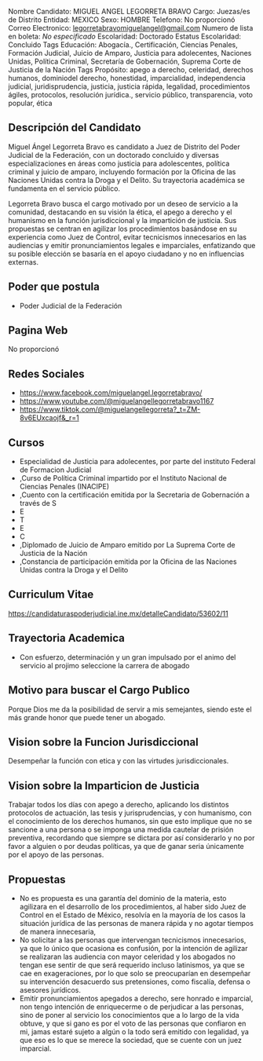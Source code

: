 Nombre Candidato: MIGUEL ANGEL LEGORRETA BRAVO
Cargo: Juezas/es de Distrito
Entidad: MEXICO
Sexo: HOMBRE
Telefono: No proporcionó
Correo Electronico: legorretabravomiguelangel@gmail.com
Numero de lista en boleta: *No especificado*
Escolaridad: Doctorado
Estatus Escolaridad: Concluido
Tags Educación: Abogacía., Certificación, Ciencias Penales, Formación Judicial, Juicio de Amparo, Justicia para adolecentes, Naciones Unidas, Política Criminal, Secretaría de Gobernación, Suprema Corte de Justicia de la Nación
Tags Propósito: apego a derecho, celeridad, derechos humanos, dominiodel derecho, honestidad, imparcialidad, independencia judicial, juridisprudencia, justicia, justicia rápida, legalidad, procedimientos ágiles, protocolos, resolución jurídica., servicio público, transparencia, voto popular, ética


## Descripción del Candidato 

Miguel Ángel Legorreta Bravo es candidato a Juez de Distrito del Poder Judicial de la Federación, con un doctorado concluido y diversas especializaciones en áreas como justicia para adolescentes, política criminal y juicio de amparo, incluyendo formación por la Oficina de las Naciones Unidas contra la Droga y el Delito. Su trayectoria académica se fundamenta en el servicio público.

Legorreta Bravo busca el cargo motivado por un deseo de servicio a la comunidad, destacando en su visión la ética, el apego a derecho y el humanismo en la función jurisdiccional y la impartición de justicia. Sus propuestas se centran en agilizar los procedimientos basándose en su experiencia como Juez de Control, evitar tecnicismos innecesarios en las audiencias y emitir pronunciamientos legales e imparciales, enfatizando que su posible elección se basaría en el apoyo ciudadano y no en influencias externas.


## Poder que postula

- Poder Judicial de la Federación


## Pagina Web

No proporcionó


## Redes Sociales

- https://www.facebook.com/miguelangel.legorretabravo/
- https://www.youtube.com/@miguelangellegorretabravo1167
- https://www.tiktok.com/@miguelangellegorreta?_t=ZM-8v6EUxcaojf&_r=1


## Cursos

- Especialidad de Justicia para adolecentes, por parte del instituto Federal de Formacion Judicial
- ,Curso de Política Criminal impartido por el Instituto Nacional de Ciencias Penales (INACIPE)
- ,Cuento con la certificación emitida por la Secretaria de Gobernación a través de S
- E
- T
- E
- C
- ,Diplomado de Juicio de Amparo emitido por La Suprema Corte de Justicia de la Nación
- ,Constancia de participación emitida por la Oficina de las Naciones Unidas contra la Droga y el Delito


## Curriculum Vitae

https://candidaturaspoderjudicial.ine.mx/detalleCandidato/53602/11


## Trayectoria Academica

- Con esfuerzo, determinación y un gran impulsado por el animo del servicio al projimo seleccione la carrera de abogado


## Motivo para buscar el Cargo Publico

Porque Dios me da la posibilidad de servir a mis semejantes, siendo este el más grande honor que puede tener un abogado.


## Vision sobre la Funcion Jurisdiccional

Desempeñar la función con etica y con las virtudes jurisdiccionales.


## Vision sobre la Imparticion de Justicia

Trabajar todos los días con apego a derecho, aplicando los distintos protocolos de actuación, las tesis y jurisprudencias, y con humanismo, con el conocimiento de los derechos humanos, sin que esto implique que no se sancione a una persona o se imponga una medida cautelar de prisión preventiva, recordando que siempre se dictara por así considerarlo y no por favor a alguien o por deudas políticas, ya que de ganar seria únicamente por el apoyo de las personas.


## Propuestas

- No es propuesta es una garantía del dominio de la materia, esto agilizara en el desarrollo de los procedimientos, al haber sido Juez de Control en el Estado de México, resolvía en la mayoría de los casos la situación jurídica de las personas de manera rápida y no agotar tiempos de manera innecesaria,
- No solicitar a las personas que intervengan tecnicismos innecesarios, ya que lo único que ocasiona es confusión, por la intención de agilizar se realizaran las audiencia con mayor celeridad y los abogados no tengan ese sentir de que será requerido incluso latinismos, ya que se cae en exageraciones, por lo que solo se preocuparían en desempeñar su intervención desacuerdo sus pretensiones, como fiscalía, defensa o asesores jurídicos.
- Emitir pronunciamientos apegados a derecho, sere honrado e imparcial, non tengo intención de enriquecerme o de perjudicar a las personas, sino de poner al servicio los conocimientos que a lo largo de la vida obtuve, y que si gano es por el voto de las personas que confiaron en mi, jamas estaré sujeto a algún  o  la  todo será emitido con legalidad, ya que eso es lo que se merece la sociedad, que se cuente con un juez imparcial.


